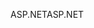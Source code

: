 <span data-ttu-id="8df40-101">ASP.NET</span><span class="sxs-lookup"><span data-stu-id="8df40-101">ASP.NET</span></span>